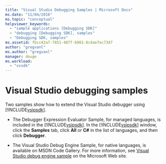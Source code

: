 ```yaml
---
title: "Visual Studio Debugging Samples | Microsoft Docs"
ms.date: "11/04/2016"
ms.topic: "conceptual"
helpviewer_keywords: 
  - "sample applications [Debugging SDK]"
  - "debugging [Debugging SDK], samples"
  - "Debugging SDK, samples"
ms.assetid: fbcc42a7-7851-487f-b981-8c4ae7ec7347
author: "gregvanl"
ms.author: "gregvanl"
manager: douge
ms.workload: 
  - "vssdk"
---
```

# Visual Studio debugging samples
Two samples show how to extend the Visual Studio debugger using [!INCLUDE[vsipsdk](../../extensibility/includes/vsipsdk_md.md)].  

- The Debugger Expression Evaluator Sample, for managed languages, is included in the [!INCLUDE[vsipsdk](../../extensibility/includes/vsipsdk_md.md)]. In the [!INCLUDE[vsipsdk](../../extensibility/includes/vsipsdk_md.md)] window, click the **Samples** tab, click **All** or **C#** in the list of languages, and then click **Debugger**.  

- The Visual Studio Debug Engine Sample, for native languages, is available on MSDN Code Gallery. For more information, see [Visual Studio debug engine sample](http://go.microsoft.com/fwlink/?LinkId=150236) on the Microsoft Web site.
